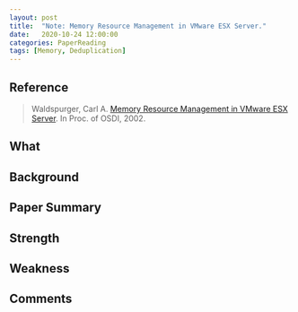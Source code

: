 ```yaml
---
layout: post
title:  "Note: Memory Resource Management in VMware ESX Server."
date:   2020-10-24 12:00:00
categories: PaperReading
tags: [Memory, Deduplication]
---
```


## Reference

> Waldspurger, Carl A. [Memory Resource Management in VMware ESX Server](https://www.usenix.org/legacy/event/osdi02/tech/full_papers/waldspurger/waldspurger.pdf). In Proc. of OSDI, 2002.

## What


## Background


<!-- more -->

## Paper Summary


## Strength


## Weakness



## Comments
